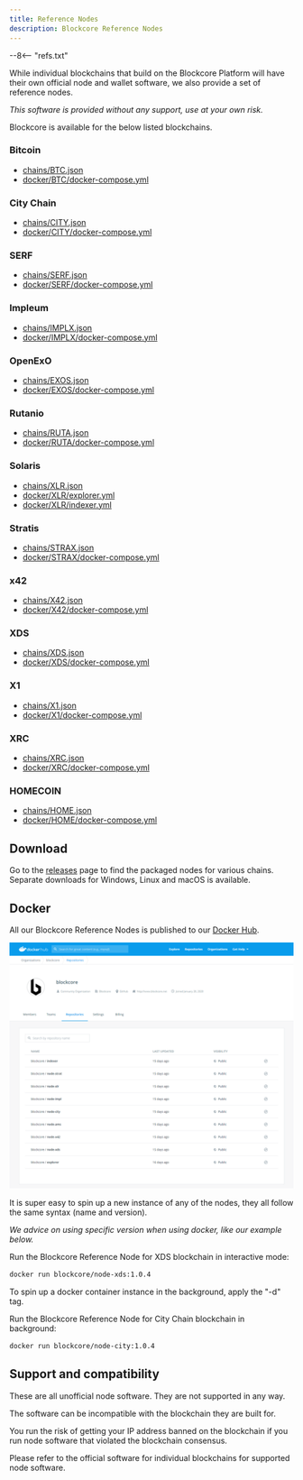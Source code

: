 ```yaml
---
title: Reference Nodes
description: Blockcore Reference Nodes
---
```

--8<-- "refs.txt"

While individual blockchains that build on the Blockcore Platform will have their own official node and wallet software, we also provide a set of reference nodes.

*This software is provided without any support, use at your own risk.*

Blockcore is available for the below listed blockchains.

### Bitcoin
- [chains/BTC.json](https://chains.blockcore.net/chains/BTC.json)
- [docker/BTC/docker-compose.yml](https://chains.blockcore.net/docker/BTC/docker-compose.yml)

### City Chain
- [chains/CITY.json](https://chains.blockcore.net/chains/CITY.json)
- [docker/CITY/docker-compose.yml](https://chains.blockcore.net/docker/CITY/docker-compose.yml)

### SERF
- [chains/SERF.json](https://chains.blockcore.net/chains/SERF.json)
- [docker/SERF/docker-compose.yml](https://chains.blockcore.net/docker/SERF/docker-compose.yml)

### Impleum
- [chains/IMPLX.json](https://chains.blockcore.net/chains/IMPLX.json)
- [docker/IMPLX/docker-compose.yml](https://chains.blockcore.net/docker/IMPLX/docker-compose.yml)

### OpenExO
- [chains/EXOS.json](https://chains.blockcore.net/chains/EXOS.json)
- [docker/EXOS/docker-compose.yml](https://chains.blockcore.net/docker/EXOS/docker-compose.yml)

### Rutanio
- [chains/RUTA.json](https://chains.blockcore.net/chains/RUTA.json)
- [docker/RUTA/docker-compose.yml](https://chains.blockcore.net/docker/RUTA/docker-compose.yml)

### Solaris
- [chains/XLR.json](https://chains.blockcore.net/chains/XLR.json)
- [docker/XLR/explorer.yml](https://chains.blockcore.net/docker/XLR/explorer.yml)
- [docker/XLR/indexer.yml](https://chains.blockcore.net/docker/XLR/indexer.yml)

### Stratis
- [chains/STRAX.json](https://chains.blockcore.net/chains/STRAX.json)
- [docker/STRAX/docker-compose.yml](https://chains.blockcore.net/docker/STRAX/docker-compose.yml)

### x42
- [chains/X42.json](https://chains.blockcore.net/chains/X42.json)
- [docker/X42/docker-compose.yml](https://chains.blockcore.net/docker/X42/docker-compose.yml)

### XDS
- [chains/XDS.json](https://chains.blockcore.net/chains/XDS.json)
- [docker/XDS/docker-compose.yml](https://chains.blockcore.net/docker/XDS/docker-compose.yml)

### X1
- [chains/X1.json](https://chains.blockcore.net/chains/X1.json)
- [docker/X1/docker-compose.yml](https://chains.blockcore.net/docker/X1/docker-compose.yml)

### XRC
- [chains/XRC.json](https://chains.blockcore.net/chains/XRC.json)
- [docker/XRC/docker-compose.yml](https://chains.blockcore.net/docker/XRC/docker-compose.yml)

### HOMECOIN
- [chains/HOME.json](https://chains.blockcore.net/chains/HOME.json)
- [docker/HOME/docker-compose.yml](https://chains.blockcore.net/docker/HOME/docker-compose.yml)


## Download

Go to the [releases](https://github.com/block-core/blockcore-nodes/releases) page to find the packaged nodes for various chains. Separate downloads for Windows, Linux and macOS is available.

## Docker

All our Blockcore Reference Nodes is published to our [Docker Hub](https://hub.docker.com/orgs/blockcore/repositories).

![](./img/DockerHub.png)

It is super easy to spin up a new instance of any of the nodes, they all follow the same syntax (name and version).

*We advice on using specific version when using docker, like our example below.*

Run the Blockcore Reference Node for XDS blockchain in interactive mode:

```sh
docker run blockcore/node-xds:1.0.4
```

To spin up a docker container instance in the background, apply the "-d" tag.

Run the Blockcore Reference Node for City Chain blockchain in background:

```sh
docker run blockcore/node-city:1.0.4
```

## Support and compatibility

These are all unofficial node software. They are not supported in any way.

The software can be incompatible with the blockchain they are built for.

You run the risk of getting your IP address banned on the blockchain if you run
node software that violated the blockchain consensus.

Please refer to the official software for individual blockchains for supported node software.
